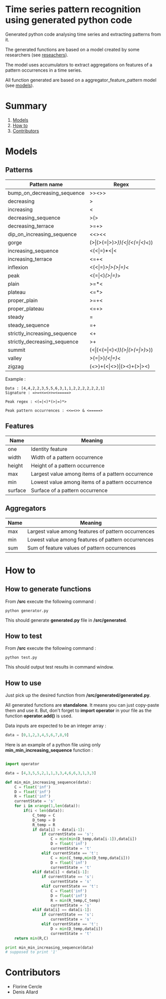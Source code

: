 # Time series pattern recognition using generated python code

Generated python code analysing time series and extracting patterns from it.

The generated functions are based on a model created by some researchers (see [reseachers](https://arxiv.org/abs/1609.08925)). 

The model uses accumulators to extract aggregations on features of a pattern occurrences in a time series.

All function generated are based on a aggregator_feature_pattern model (see [models](#models)).

# Summary
1. [Models](#models)
2. [How to](#how-to)
3. [Contributors](#contributors)

# Models

## Patterns

Pattern name | Regex
------------ | -------------
bump_on_decreasing_sequence | >><>>
decreasing | >
increasing | <
decreasing_sequence | >(>|=)*>|>
decreasing_terrace | >=+>
dip_on_increasing_sequence | <<><<
gorge | (>\|(>(=\|>)*>))(<\|(<(=\|<)*<))
increasing_sequence | <(<\|=)*<\|<
increasing_terrace | <=+<
inflexion | <(<\|=)*>\|>(>\|=)*<
peak | <(=\|<)*(>\|=)*>
plain | >=*<
plateau | <=*>
proper_plain | >=+<
proper_plateau | <=+>
steady | =
steady_sequence | =+
strictly_increasing_sequence | <+
strictly_decreasing_sequence | >+
summit | (<\|(<(=\|<)*<))(>\|(>(=\|>)*>))
valley | >(=\|>)*(<\|=)*<
zigzag | (<>)+(<\|<>)\|(><)+(>\|><)

Example :

```
Data : [4,4,2,2,3,5,5,6,3,1,1,2,2,2,2,2,2,1]
Signature : =>=<<=<>>=<=====>

Peak regex : <(=|<)*(>|=)*>

Peak pattern occurrences : <<=<>> & <=====>
```

## Features

Name | Meaning
------------ | -------------
one | Identity feature
width | Width of a pattern occurrence
height | Height of a pattern occurrence
max | Largest value among items of a pattern occurrence
min | Lowest value among items of a pattern occurrence
surface | Surface of a pattern occurrence

## Aggregators

Name | Meaning
------------ | -------------
max | Largest value among features of pattern occurrences
min | Lowest value among features of pattern occurrences
sum | Sum of feature values of pattern occurrences

# How to

## How to generate functions

From **/src** execute the following command :

```
python generator.py    
```

This should generate **generated.py** file in **/src/generated**.

## How to test

From **/src** execute the following command :

```
python test.py    
```

This should output test results in command window.

## How to use

Just pick up the desired function from **/src/generated/generated.py**.

All generated functions are **standalone**. It means you can just copy-paste them and use it. But, don't forget to **import operator** in your file as the function **operator.add()** is used.

Data inputs are expected to be an integer array :

```python
data = [0,1,2,3,4,5,6,7,8,9]
```

Here is an example of a python file using only **min_min_increasing_sequence** function :

```python

import operator

data = [4,3,5,5,2,1,1,3,3,4,6,6,3,1,3,3]

def min_min_increasing_sequence(data):
    C = float('inf')
    D = float('inf')
    R = float('inf')
    currentState = 's'
    for i in xrange(1,len(data)):    
        if(i < len(data)):        
            C_temp = C            
            D_temp = D            
            R_temp = R            
            if data[i] > data[i-1]:            
                if currentState == 's':                
                    C = min(min(D_temp,data[i-1]),data[i])                    
                    D = float('inf')                    
                    currentState = 't'                    
                elif currentState == 't':                
                    C = min(C_temp,min(D_temp,data[i]))                    
                    D = float('inf')                    
                    currentState = 't'                    
            elif data[i] < data[i-1]:            
                if currentState == 's':                
                    currentState = 's'                    
                elif currentState == 't':                
                    C = float('inf')                    
                    D = float('inf')                    
                    R = min(R_temp,C_temp)                    
                    currentState = 's'                    
            elif data[i] == data[i-1]:            
                if currentState == 's':                
                    currentState = 's'                    
                elif currentState == 't':                
                    D = min(D_temp,data[i])                    
                    currentState = 't'                    
    return min(R,C) 

print min_min_increasing_sequence(data) 
# supposed to print '1'  
```

# Contributors

- Florine Cercle
- Denis Allard